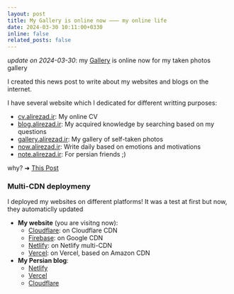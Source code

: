 ```yaml
---
layout: post
title: My Gallery is online now ⸺ my online life
date: 2024-03-30 10:11:00+0330
inline: false
related_posts: false
---
```


_update on 2024-03-30_: my [Gallery](https://gallery.alirezad.ir) is online now for my taken photos gallery

I created this news post to write about my websites and blogs on the internet.

I have several website which I dedicated for different writting purposes:
- [cv.alirezad.ir](https://cv.alirezad.ir): My online CV
- [blog.alirezad.ir](https://blog.alirezad.ir/): My acquired knowledge by searching based on my questions
- [gallery.alirezad.ir](https://gallery.alirezad.ir): My gallery of self-taken photos
- [now.alirezad.ir](https://now.alirezad.ir): Write daily based on emotions and motivations
- [note.alirezad.ir](https://note.alirezad.ir): For persian friends ;)

why?  ➜  [This Post](https://alirezad.ir/blog/2022/the-idea-behind-my-blog/)


### Multi-CDN deploymeny

I deployed my websites on different platforms! It was a test at first but now, they automaticlly updated

- **My website** (you are visitng now):
  - [Cloudflare](https://cf.alirezad.ir): on Cloudflare CDN
  - [Firebase](https://fb.alirezad.ir): on Google CDN
  - [Netlify](https://nf.alirezad.ir): on Netlify multi-CDN
  - [Vercel](https://vc.alirezad.ir): on Vercel, based on Amazon CDN
- **My Persian blog**:
  - [Netlify](https://nf.note.alirezad.ir)
  - [Vercel](https://vc.note.alirezad.ir)
  - [Cloudflare](https://cf.note.alirezad.ir)
